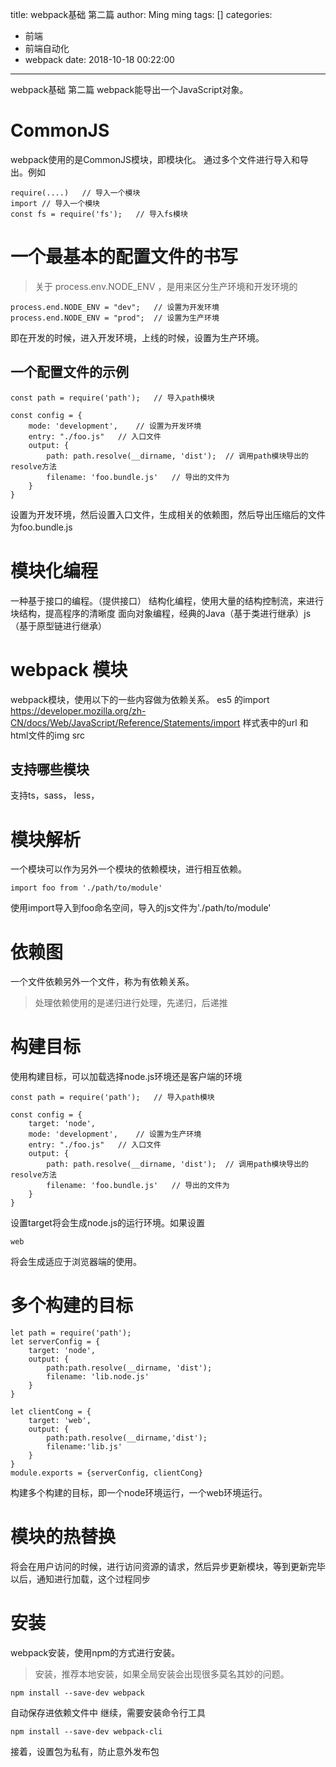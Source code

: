 title: webpack基础 第二篇
author: Ming ming
tags: []
categories:
  - 前端
  - 前端自动化
  - webpack
date: 2018-10-18 00:22:00
---
webpack基础 第二篇
webpack能导出一个JavaScript对象。
# CommonJS
webpack使用的是CommonJS模块，即模块化。
通过多个文件进行导入和导出。例如
```
require(....)   // 导入一个模块
import // 导入一个模块
const fs = require('fs');   // 导入fs模块
```
# 一个最基本的配置文件的书写
> 关于  process.env.NODE_ENV ，是用来区分生产环境和开发环境的

```
process.end.NODE_ENV = "dev";   // 设置为开发环境
process.end.NODE_ENV = "prod";  // 设置为生产环境
```
即在开发的时候，进入开发环境，上线的时候，设置为生产环境。

## 一个配置文件的示例
```
const path = require('path');	// 导入path模块

const config = {
	mode: 'development',	// 设置为开发环境
	entry: "./foo.js"	// 入口文件
	output: {
		path: path.resolve(__dirname, 'dist');	// 调用path模块导出的resolve方法
		filename: 'foo.bundle.js'	// 导出的文件为
	}
}
```
设置为开发环境，然后设置入口文件，生成相关的依赖图，然后导出压缩后的文件为foo.bundle.js

# 模块化编程
一种基于接口的编程。（提供接口）
结构化编程，使用大量的结构控制流，来进行块结构，提高程序的清晰度
面向对象编程，经典的Java（基于类进行继承）js（基于原型链进行继承）

# webpack 模块
webpack模块，使用以下的一些内容做为依赖关系。
es5 的import  https://developer.mozilla.org/zh-CN/docs/Web/JavaScript/Reference/Statements/import
样式表中的url 和html文件的img src

## 支持哪些模块
支持ts，sass， less，

# 模块解析
一个模块可以作为另外一个模块的依赖模块，进行相互依赖。
```
import foo from './path/to/module'
```
使用import导入到foo命名空间，导入的js文件为'./path/to/module'

# 依赖图
一个文件依赖另外一个文件，称为有依赖关系。
> 处理依赖使用的是递归进行处理，先递归，后递推

# 构建目标
使用构建目标，可以加载选择node.js环境还是客户端的环境
```
const path = require('path');	// 导入path模块

const config = {
	target: 'node',
	mode: 'development',	// 设置为生产环境
	entry: "./foo.js"	// 入口文件
	output: {
		path: path.resolve(__dirname, 'dist');	// 调用path模块导出的resolve方法
		filename: 'foo.bundle.js'	// 导出的文件为
	}
}
```
设置target将会生成node.js的运行环境。如果设置
```
web
```
将会生成适应于浏览器端的使用。

# 多个构建的目标
```
let path = require('path');
let serverConfig = {
	target: 'node',
	output: {
		path:path.resolve(__dirname, 'dist');
		filename: 'lib.node.js'
	}
}

let clientCong = {
	target: 'web',
	output: {
		path:path.resolve(__dirname,'dist');
		filename:'lib.js'
	}
}
module.exports = {serverConfig, clientCong}
```
构建多个构建的目标，即一个node环境运行，一个web环境运行。

# 模块的热替换
将会在用户访问的时候，进行访问资源的请求，然后异步更新模块，等到更新完毕以后，通知进行加载，这个过程同步

# 安装
webpack安装，使用npm的方式进行安装。
> 安装，推荐本地安装，如果全局安装会出现很多莫名其妙的问题。

```
npm install --save-dev webpack
```
自动保存进依赖文件中
继续，需要安装命令行工具
```
npm install --save-dev webpack-cli
```
接着，设置包为私有，防止意外发布包
